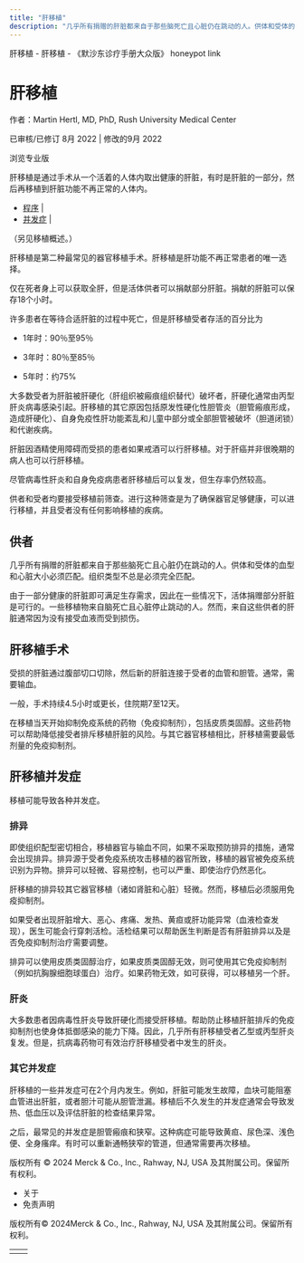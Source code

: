 ```yaml
---
title: "肝移植"
description: "几乎所有捐赠的肝脏都来自于那些脑死亡且心脏仍在跳动的人。供体和受体的血型和心脏大小必须匹配。组织类型不总是必须完全匹配。"
---
```


﻿肝移植 \- 肝移植 \- 《默沙东诊疗手册大众版》 honeypot link

# 肝移植

作者：Martin Hertl, MD, PhD, Rush University Medical Center

已审核/已修订 8月 2022 \| 修改的9月 2022

浏览专业版

肝移植是通过手术从一个活着的人体内取出健康的肝脏，有时是肝脏的一部分，然后再移植到肝脏功能不再正常的人体内。

- [程序](#程序_v34670753_zh) \|
- [并发症](#并发症_v8573880_zh) \|

（另见移植概述。）

肝移植是第二种最常见的器官移植手术。肝移植是肝功能不再正常患者的唯一选择。

仅在死者身上可以获取全肝，但是活体供者可以捐献部分肝脏。捐献的肝脏可以保存18个小时。

许多患者在等待合适肝脏的过程中死亡，但是肝移植受者存活的百分比为

- 1年时：90％至95％

- 3年时：80％至85％

- 5年时：约75%


大多数受者为肝脏被肝硬化（肝组织被瘢痕组织替代）破坏者，肝硬化通常由丙型肝炎病毒感染引起。肝移植的其它原因包括原发性硬化性胆管炎（胆管瘢痕形成，造成肝硬化）、自身免疫性肝功能紊乱和儿童中部分或全部胆管被破坏（胆道闭锁）和代谢疾病。

肝脏因酒精使用障碍而受损的患者如果戒酒可以行肝移植。对于肝癌并非很晚期的病人也可以行肝移植。

尽管病毒性肝炎和自身免疫病患者肝移植后可以复发，但生存率仍然较高。

供者和受者均要接受移植前筛查。进行这种筛查是为了确保器官足够健康，可以进行移植，并且受者没有任何影响移植的疾病。

## 供者

几乎所有捐赠的肝脏都来自于那些脑死亡且心脏仍在跳动的人。供体和受体的血型和心脏大小必须匹配。组织类型不总是必须完全匹配。

由于一部分健康的肝脏即可满足生存需求，因此在一些情况下，活体捐赠部分肝脏是可行的。一些移植物来自脑死亡且心脏停止跳动的人。然而，来自这些供者的肝脏通常因为没有接受血液而受到损伤。

## 肝移植手术

受损的肝脏通过腹部切口切除，然后新的肝脏连接于受者的血管和胆管。通常，需要输血。

一般，手术持续4.5小时或更长，住院期7至12天。

在移植当天开始抑制免疫系统的药物（免疫抑制剂），包括皮质类固醇。这些药物可以帮助降低接受者排斥移植肝脏的风险。与其它器官移植相比，肝移植需要最低剂量的免疫抑制剂。

## 肝移植并发症

移植可能导致各种并发症。

### 排异

即使组织配型密切相合，移植器官与输血不同，如果不采取预防排异的措施，通常会出现排异。排异源于受者免疫系统攻击移植的器官所致，移植的器官被免疫系统识别为异物。排异可以轻微、容易控制，也可以严重、即使治疗仍然恶化。

肝移植的排异较其它器官移植（诸如肾脏和心脏）轻微。然而，移植后必须服用免疫抑制剂。

如果受者出现肝脏增大、恶心、疼痛、发热、黄疸或肝功能异常（血液检查发现），医生可能会行穿刺活检。活检结果可以帮助医生判断是否有肝脏排异以及是否免疫抑制剂治疗需要调整。

排异可以使用皮质类固醇治疗，如果皮质类固醇无效，则可使用其它免疫抑制剂（例如抗胸腺细胞球蛋白）治疗。如果药物无效，如可获得，可以移植另一个肝。

### 肝炎

大多数患者因病毒性肝炎导致肝硬化而接受肝移植。帮助防止移植肝脏排斥的免疫抑制剂也使身体抵御感染的能力下降。因此，几乎所有肝移植受者乙型或丙型肝炎复发。但是，抗病毒药物可有效治疗肝移植受者中发生的肝炎。

### 其它并发症

肝移植的一些并发症可在2个月内发生。例如，肝脏可能发生故障，血块可能阻塞血管进出肝脏，或者胆汁可能从胆管泄漏。移植后不久发生的并发症通常会导致发热、低血压以及评估肝脏的检查结果异常。

之后，最常见的并发症是胆管瘢痕和狭窄。这种病症可能导致黄疸、尿色深、浅色便、全身瘙痒。有时可以重新通畅狭窄的管道，但通常需要再次移植。



版权所有 © 2024
Merck & Co., Inc., Rahway, NJ, USA 及其附属公司。保留所有权利。

- 关于
- 免责声明

版权所有© 2024Merck & Co., Inc., Rahway, NJ, USA 及其附属公司。保留所有权利。

|     |     |
| --- | --- |
|  |  |